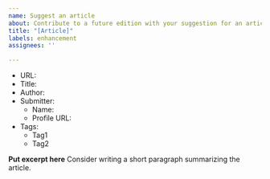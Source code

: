 ```yaml
---
name: Suggest an article
about: Contribute to a future edition with your suggestion for an article
title: "[Article]"
labels: enhancement
assignees: ''

---
```


* URL: 
* Title: 
* Author: 
* Submitter:
  * Name: 
  * Profile URL: 
* Tags:
  * Tag1
  * Tag2

**Put excerpt here**
Consider writing a short paragraph summarizing the article.
